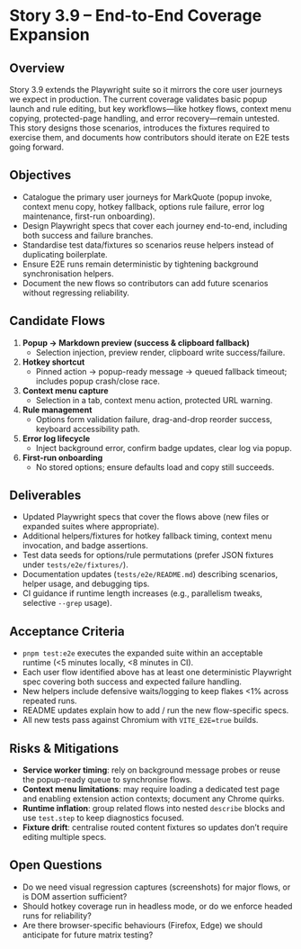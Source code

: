# Story 3.9 – End-to-End Coverage Expansion

## Overview

Story 3.9 extends the Playwright suite so it mirrors the core user journeys we expect in production. The current coverage validates basic popup launch and rule editing, but key workflows—like hotkey flows, context menu copying, protected-page handling, and error recovery—remain untested. This story designs those scenarios, introduces the fixtures required to exercise them, and documents how contributors should iterate on E2E tests going forward.

## Objectives

- Catalogue the primary user journeys for MarkQuote (popup invoke, context menu copy, hotkey fallback, options rule failure, error log maintenance, first-run onboarding).
- Design Playwright specs that cover each journey end-to-end, including both success and failure branches.
- Standardise test data/fixtures so scenarios reuse helpers instead of duplicating boilerplate.
- Ensure E2E runs remain deterministic by tightening background synchronisation helpers.
- Document the new flows so contributors can add future scenarios without regressing reliability.

## Candidate Flows

1. **Popup → Markdown preview (success & clipboard fallback)**
   - Selection injection, preview render, clipboard write success/failure.
2. **Hotkey shortcut**
   - Pinned action → popup-ready message → queued fallback timeout; includes popup crash/close race.
3. **Context menu capture**
   - Selection in a tab, context menu action, protected URL warning.
4. **Rule management**
   - Options form validation failure, drag-and-drop reorder success, keyboard accessibility path.
5. **Error log lifecycle**
   - Inject background error, confirm badge updates, clear log via popup.
6. **First-run onboarding**
   - No stored options; ensure defaults load and copy still succeeds.

## Deliverables

- Updated Playwright specs that cover the flows above (new files or expanded suites where appropriate).
- Additional helpers/fixtures for hotkey fallback timing, context menu invocation, and badge assertions.
- Test data seeds for options/rule permutations (prefer JSON fixtures under `tests/e2e/fixtures/`).
- Documentation updates (`tests/e2e/README.md`) describing scenarios, helper usage, and debugging tips.
- CI guidance if runtime length increases (e.g., parallelism tweaks, selective `--grep` usage).

## Acceptance Criteria

- `pnpm test:e2e` executes the expanded suite within an acceptable runtime (<5 minutes locally, <8 minutes in CI).
- Each user flow identified above has at least one deterministic Playwright spec covering both success and expected failure handling.
- New helpers include defensive waits/logging to keep flakes <1% across repeated runs.
- README updates explain how to add / run the new flow-specific specs.
- All new tests pass against Chromium with `VITE_E2E=true` builds.

## Risks & Mitigations

- **Service worker timing**: rely on background message probes or reuse the popup-ready queue to synchronise flows.
- **Context menu limitations**: may require loading a dedicated test page and enabling extension action contexts; document any Chrome quirks.
- **Runtime inflation**: group related flows into nested `describe` blocks and use `test.step` to keep diagnostics focused.
- **Fixture drift**: centralise routed content fixtures so updates don’t require editing multiple specs.

## Open Questions

- Do we need visual regression captures (screenshots) for major flows, or is DOM assertion sufficient?
- Should hotkey coverage run in headless mode, or do we enforce headed runs for reliability?
- Are there browser-specific behaviours (Firefox, Edge) we should anticipate for future matrix testing?
